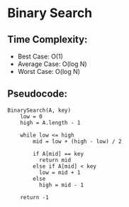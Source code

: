 # Binary Search

## Time Complexity:

- Best Case: O(1)
- Average Case: O(log N)
- Worst Case: O(log N)

## Pseudocode:

```
BinarySearch(A, key)
    low = 0
    high = A.length - 1

    while low <= high
        mid = low + (high - low) / 2

        if A[mid] == key
          return mid
        else if A[mid] < key
          low = mid + 1
        else
          high = mid - 1

    return -1
```
